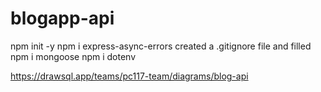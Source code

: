 # blogapp-api

npm init -y
npm i express-async-errors
created a .gitignore file and filled 
npm i mongoose
npm i dotenv

https://drawsql.app/teams/pc117-team/diagrams/blog-api